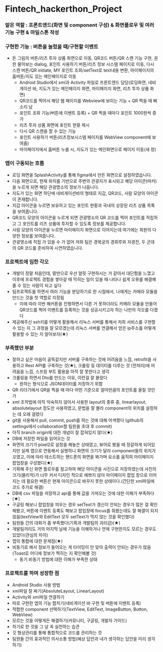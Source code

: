 # Fintech_hackerthon_Project

### 맡은 역할 : 프론트엔드(화면 및 component 구성) & 화면플로우 및 여러 기능 구현 & 마일스톤 작성
### 구현한 기능 : 버튼을 눌렀을 때/구현할 이벤트 
- 돈 그림의 버튼/리츠 투자 상품 화면으로 이동, QR코드 버튼/QR 스캔 기능 구현, 권한 물어보는 dialog, 포인트 사용하기 버튼/리츠 정보 시스템 페이지로 이동, 다시 스캔 버튼/QR initiate, MY 포인트 조회/setText로 text내용 변환, 마이페이지의 홈버튼/지도 있는 메인페이지로 이동
    - Android Studio에서 xml과 Activity 파일로 프론트엔드 담당(로딩화면, 네비게이션 바, 지도가 있는 메인페이지 화면, 마이페이지 화면, 리츠 투자 상품 화면)
    - QR코드를 찍어서 해당 웹 페이지를 Webview에 보이는 기능 + QR 찍을 때 삐 소리 남
    - 포인트 조회 기능(버튼에 이벤트 등록) + QR 찍을 때마다 포인트 1000원씩 증가
    - 리츠 투자 상품 화면에 포인트 현황 제시
    - 다시 QR 스캔을 할 수 있는 기능
    - 포인트 사용하기 버튼(리츠정보시스템 페이지를 WebView component에 보여줌)
    - 마이페이지에서 홈버튼 누를 시, 지도가 있는 메인화면으로 페이지 이동(새 창)

### 앱이 구동되는 흐름
- 로딩 화면을 SplashActivity를 통해 figma에서 만든 화면으로 설정하였습니다.
- 다음 화면으로, 현재 위치를 기반으로 주변의 관광지가 표시되고 해당 아이콘(마커)을 누르게 되면 해당 관광명소의 정보가 나옵니다. 
- 지도가 있는 화면 하단에 네비게이션바의 형태로 지갑, QR코드, 사람 모양의 아이콘이 존재합니다.
- 지갑 아이콘을 누르면 보유하고 있는 포인트 현황과 국내의 상장된 리츠 상품 목록을 보여줍니다.
- QR코드 모양의 아이콘을 누르게 되면 관광명소의 QR 코드를 찍어 포인트를 적립하고 그 포인트를 리츠 상품에 투자할 수 있도록 정보를 제공합니다.
- 사람 모양의 아이콘을 누르면 마이페이지 화면으로 이어지는데 여기에는 회원의 다양한 정보를 보여줍니다.
- 관광명소에 직접 가 있을 수 가 없어 저희 팀은 경복궁의 경회루와 자경전, 두 군데의 QR 코드를 준비하여 시연하였습니다.

### 프로젝트에 임한 각오
- 개발이 정말 처음인데, 말만으로 우선 얼핏 구현하시는 거 같아서 대단함을 느꼈고 이후에 프로젝트 경험을 쌓아갈 때
막히는 일이 있을 때 나타나 쉽게 오류를 해결해 줄 수 있는 사람이 되고 싶다
- 팀프로젝트를 하면서 여러 기능을 분담하기로 한 시점에서, 나에게는 카메라 모듈을 만드는 것을 첫 역할로 지정됨
    - 이에 따라 이번 해커톤을 진행하면서 다른 거 못하더라도 카메라 모듈을 만들어 QR코드를 찍어 이벤트를 등록하는 것을 성공시키고자 하는 나만의 각오를 다졌다
- 제공해주신 ssh키를 어떻게 활용해서 리눅스 서버를 통해서 저희 서비스를 구현할 수 있는 지 그 과정을 잘 모르겠는데 리눅스 서버를 
연결해서 얻은 ip주소를 어떻게 활용할 수 있는 지 알아보자(★)

### 부족했던 부분
- 잘하고 싶은 마음이 굴뚝같지만 서버를 구축하는 것에 어려움을 느낌, retrofit을 사용하고 Rest API를 구축하는 것(★), 크롤링 등 데이터를 다루는 것
(전처리)에 어려움을 느낌, 스프링 부트 활용을 아직 잘 못한다고 생각
- 크롤링을 하면서 Dto를 만드는 이유, 이런걸 잘 몰랐다
    - 원하는 형식으로 JSON데이터를 저장하기 위함
- QR 리더기에서 QR을 찍을 때 마다 어떤 기준으로 얼마만큼의 포인트를 올릴 것인 가
- xml 조작법에 아직 익숙하지 않아서 사용한 layout의 종류 중, linearlayout, absolutelayout 정도만 사용하였고, 문법을 잘 몰라 component의 위치를 설정하는 데 오래 걸렸다
- git을 사용해서 pull, commit, push를 하는 것에 대해 어색했다 (github의 settings에서 collaboration할 팀원을 초대 후 commit)
- 아직 branch origin에 대한 개념이 잘 잡혀있지 않다(★)
- DB에 저장한 파일을 읽어오는 것
- 화면의 크기가 pixel2로 설정을 해놓은 상태였고, 뷰어로 봤을 때 정갈하게 되어있지만 실제 앱으로 연동해서 실행하니 화면의 크기가 달라 component들의 위치가 꼬였고, 이에 따라 테스트하는 핸드폰의 화면을 봐가며 요소를 움직여 마이페이지 팝업창을 구성했다(★)
- 기획해 주신 화면 플로우를 참고하여 해당 아이콘을 사진으로 저장하였는데 사진의 크기(물리적)가 너무 커서 디자인 적으로 예쁘지 않아 마이페이지 팝업 창으로 이어지는 데 필요한 버튼은 현재 아이콘으로 바꾸지 못한 상태이다.(간단한 xml파일에 코드 추가로 해결)
- DB에 csv 파일을 저장하고 api를 통해 값을 가져오는 것에 대한 이해가 부족하다(★)
- 구글링 해보니 팝업창을 띄우는 경우 setText가 갱신이 안되는 경우가 많은 걸 확인해봤고, 버튼에 이벤트 등록도 해보고 팝업창에 focus를 줘봤는데도
잘 해결이 되지 않음(textView와 EditText 모두 setText가 먹지 않는 것을 확인했다)
- 팀원들 간의 대화가 좀 부족했다(기획과 개발팀의 괴리감)(★)
- 개발팀끼리도 거의 마지막 날에 기능을 이해하거나 언제 구현한지도 모르는 경우도 있었다(관심의 차이)
- 앱의 통합에 대한 문제점(★)
- 비동기로 해서 정보가 들어오는 게 타이밍이 안 맞아 출력이 안되는 경우가 많음(Toast로 어디에 정보가 찍히는 지 확인해볼 것)
    - 동기 비동기 방법에 대한 이해가 부족한 상태
    
### 프로젝트를 하며 성장한 점
- Android Studio 사용 방법
- xml파일 잘 짜기(AbsoluteLayout, LinearLayout)
- Activity와 xml파일 연결하기
- 따로 구현한 앱의 기능 합치기(네비게이션 바 구현 및 버튼에 이벤트 등록)
- 적합한 component 선택하기(TextView, EditText, ImageButton, Button, WebView)
- 모르는 것을 어떻게든 해결하기(커뮤니티, 구글링, 개발자 가이드)
- 하기로 한 것을 그 날 꼭 실천하는 습관
- 깃 형상관리를 통해 통합적으로 코드를 관리하는 것
- 팀원들 간의 효과적인 의사소통 방법(예상 답안과 내가 생각하는 답안을 미리 생각하기)
